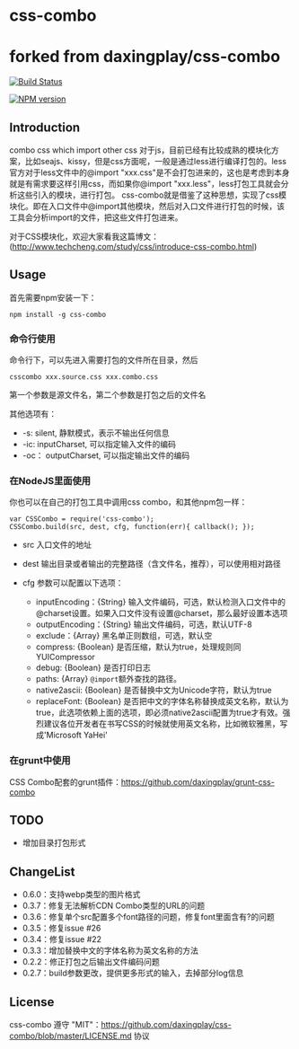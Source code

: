 # css-combo

# forked from daxingplay/css-combo

[![Build Status](https://secure.travis-ci.org/daxingplay/css-combo.png)](http://travis-ci.org/daxingplay/css-combo)

[![NPM version](https://badge.fury.io/js/css-combo.png)](http://badge.fury.io/js/css-combo)

## Introduction
combo css which import other css
对于js，目前已经有比较成熟的模块化方案，比如seajs、kissy，但是css方面呢，一般是通过less进行编译打包的。less官方对于less文件中的@import "xxx.css"是不会打包进来的，这也是考虑到本身就是有需求要这样引用css，而如果你@import "xxx.less"，less打包工具就会分析这些引入的模块，进行打包。
css-combo就是借鉴了这种思想，实现了css模块化。即在入口文件中@import其他模块，然后对入口文件进行打包的时候，该工具会分析import的文件，把这些文件打包进来。

对于CSS模块化，欢迎大家看我这篇博文：(http://www.techcheng.com/study/css/introduce-css-combo.html)

## Usage

首先需要npm安装一下：

    npm install -g css-combo

### 命令行使用 ###

命令行下，可以先进入需要打包的文件所在目录，然后

    csscombo xxx.source.css xxx.combo.css

第一个参数是源文件名，第二个参数是打包之后的文件名

其他选项有：

* -s: silent, 静默模式，表示不输出任何信息
* -ic: inputCharset, 可以指定输入文件的编码
* -oc： outputCharset, 可以指定输出文件的编码

### 在NodeJS里面使用 ###

你也可以在自己的打包工具中调用css combo，和其他npm包一样：

    var CSSCombo = require('css-combo');
    CSSCombo.build(src, dest, cfg, function(err){ callback(); });

* src 入口文件的地址
* dest 输出目录或者输出的完整路径（含文件名，推荐），可以使用相对路径
* cfg 参数可以配置以下选项：

    * inputEncoding：{String} 输入文件编码，可选，默认检测入口文件中的@charset设置。如果入口文件没有设置@charset，那么最好设置本选项
    * outputEncoding：{String} 输出文件编码，可选，默认UTF-8
    * exclude：{Array} 黑名单正则数组，可选，默认空
    * compress: {Boolean} 是否压缩，默认为true，处理规则同YUICompressor
    * debug: {Boolean} 是否打印日志
    * paths: {Array} `@import`额外查找的路径。
    * native2ascii: {Boolean} 是否替换中文为Unicode字符，默认为true
    * replaceFont: {Boolean} 是否把中文的字体名称替换成英文名称，默认为true，此选项依赖上面的选项，即必须native2ascii配置为true才有效。强烈建议各位开发者在书写CSS的时候就使用英文名称，比如微软雅黑，写成'Microsoft YaHei'

### 在grunt中使用 ###

CSS Combo配套的grunt插件：https://github.com/daxingplay/grunt-css-combo

## TODO

* 增加目录打包形式

## ChangeList

* 0.6.0：支持webp类型的图片格式
* 0.3.7：修复无法解析CDN Combo类型的URL的问题
* 0.3.6：修复单个src配置多个font路径的问题，修复font里面含有?的问题
* 0.3.5：修复issue #26
* 0.3.4：修复issue #22
* 0.3.3：增加替换中文的字体名称为英文名称的方法
* 0.2.2：修正打包之后输出文件编码问题
* 0.2.7：build参数更改，提供更多形式的输入，去掉部分log信息

## License
css-combo 遵守 "MIT"：https://github.com/daxingplay/css-combo/blob/master/LICENSE.md 协议

